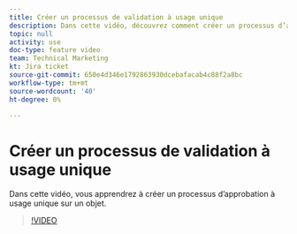 ```yaml
---
title: Créer un processus de validation à usage unique
description: Dans cette vidéo, découvrez comment créer un processus d’approbation à usage unique sur un objet.
topic: null
activity: use
doc-type: feature video
team: Technical Marketing
kt: Jira ticket
source-git-commit: 650e4d346e1792863930dcebafacab4c88f2a8bc
workflow-type: tm+mt
source-wordcount: '40'
ht-degree: 0%

---
```


# Créer un processus de validation à usage unique

Dans cette vidéo, vous apprendrez à créer un processus d’approbation à usage unique sur un objet.

>[!VIDEO](https://video.tv.adobe.com/v/335225/?quality=12&learn=on)
